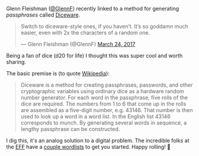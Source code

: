 Glenn Fleishman ([@GlennF](https://twitter.com/GlennF)) recently linked to a method for generating *passphrases* called [Diceware](https://en.m.wikipedia.org/wiki/Diceware).

<blockquote class="twitter-tweet" data-lang="en"><p lang="en" dir="ltr">Switch to diceware-style ones, if you haven’t. It’s so goddamn much easier, even with 2x the characters of a random one.</p>&mdash; Glenn Fleishman (@GlennF) <a href="https://twitter.com/GlennF/status/845101244368601088?ref_src=twsrc%5Etfw">March 24, 2017</a></blockquote>

Being a fan of dice (d20 for life) I thought this was super cool and worth sharing.

The basic premise is (to quote [Wikipedia](https://en.m.wikipedia.org/wiki/Diceware)):

> Diceware is a method for creating passphrases, passwords, and other cryptographic variables using ordinary dice as a hardware random number generator. For each word in the passphrase, five rolls of the dice are required. The numbers from 1 to 6 that come up in the rolls are assembled as a five-digit number, e.g. 43146. That number is then used to look up a word in a word list. In the English list 43146 corresponds to munch. By generating several words in sequence, a lengthy passphrase can be constructed.

I dig this, it's an analog solution to a digital problem. The incredible folks at the [EFF](https://www.eff.org/) have a [couple wordlists](https://www.eff.org/deeplinks/2016/07/new-wordlists-random-passphrases) to get you started. Happy rolling\! 🎲
